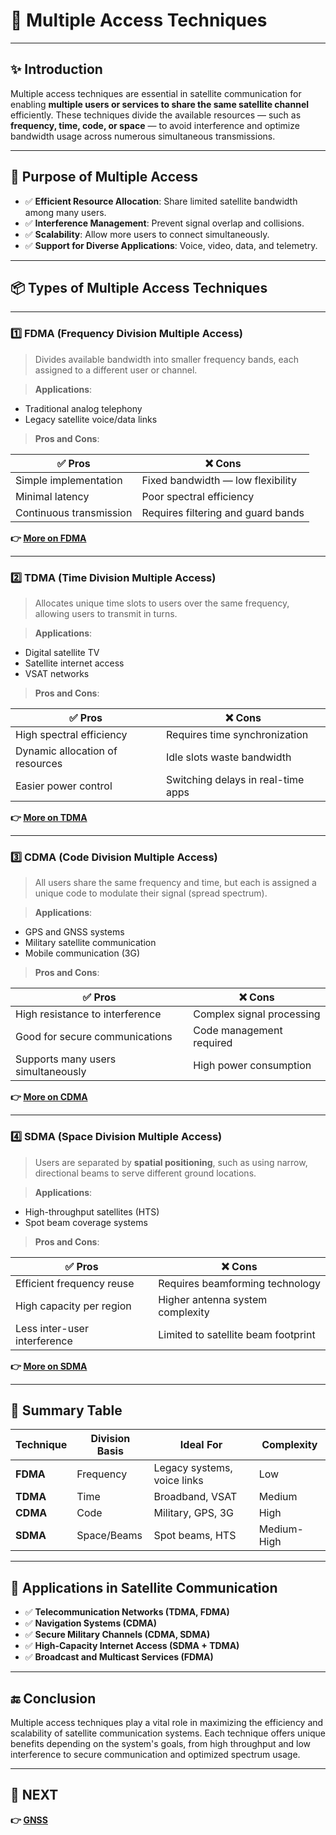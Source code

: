 # 📡 Multiple Access Techniques

---

## ✨ Introduction

Multiple access techniques are essential in satellite communication for enabling **multiple users or services to share the same satellite channel** efficiently. These techniques divide the available resources — such as **frequency, time, code, or space** — to avoid interference and optimize bandwidth usage across numerous simultaneous transmissions.

---

## 🔹 Purpose of Multiple Access

- ✅ **Efficient Resource Allocation**: Share limited satellite bandwidth among many users.
- ✅ **Interference Management**: Prevent signal overlap and collisions.
- ✅ **Scalability**: Allow more users to connect simultaneously.
- ✅ **Support for Diverse Applications**: Voice, video, data, and telemetry.

---

## 📦 Types of Multiple Access Techniques

---

### 1️⃣ **FDMA (Frequency Division Multiple Access)**

> Divides available bandwidth into smaller frequency bands, each assigned to a different user or channel.

> **Applications**:  
- Traditional analog telephony  
- Legacy satellite voice/data links

> **Pros and Cons**:

| ✅ Pros                            | ❌ Cons                            |
|-----------------------------------|------------------------------------|
| Simple implementation             | Fixed bandwidth — low flexibility |
| Minimal latency                   | Poor spectral efficiency          |
| Continuous transmission           | Requires filtering and guard bands|

**👉 [More on FDMA](https://en.wikipedia.org/wiki/Frequency-division_multiple_access)**

---

### 2️⃣ **TDMA (Time Division Multiple Access)**

> Allocates unique time slots to users over the same frequency, allowing users to transmit in turns.

> **Applications**:  
- Digital satellite TV  
- Satellite internet access  
- VSAT networks

> **Pros and Cons**:

| ✅ Pros                            | ❌ Cons                            |
|-----------------------------------|------------------------------------|
| High spectral efficiency          | Requires time synchronization     |
| Dynamic allocation of resources   | Idle slots waste bandwidth        |
| Easier power control              | Switching delays in real-time apps|

**👉 [More on TDMA](https://en.wikipedia.org/wiki/Time-division_multiple_access)**

---

### 3️⃣ **CDMA (Code Division Multiple Access)**

> All users share the same frequency and time, but each is assigned a unique code to modulate their signal (spread spectrum).

> **Applications**:  
- GPS and GNSS systems  
- Military satellite communication  
- Mobile communication (3G)

> **Pros and Cons**:

| ✅ Pros                            | ❌ Cons                            |
|-----------------------------------|------------------------------------|
| High resistance to interference   | Complex signal processing          |
| Good for secure communications   | Code management required           |
| Supports many users simultaneously| High power consumption             |

**👉 [More on CDMA](https://en.wikipedia.org/wiki/Code-division_multiple_access)**

---

### 4️⃣ **SDMA (Space Division Multiple Access)**

> Users are separated by **spatial positioning**, such as using narrow, directional beams to serve different ground locations.

> **Applications**:  
- High-throughput satellites (HTS)  
- Spot beam coverage systems

> **Pros and Cons**:

| ✅ Pros                            | ❌ Cons                            |
|-----------------------------------|------------------------------------|
| Efficient frequency reuse         | Requires beamforming technology    |
| High capacity per region          | Higher antenna system complexity   |
| Less inter-user interference      | Limited to satellite beam footprint|

**👉 [More on SDMA](https://en.wikipedia.org/wiki/Space-division_multiple_access)**

---

## 🧠 Summary Table

| Technique | Division Basis | Ideal For                     | Complexity |
|-----------|----------------|-------------------------------|------------|
| **FDMA**  | Frequency       | Legacy systems, voice links   | Low        |
| **TDMA**  | Time            | Broadband, VSAT               | Medium     |
| **CDMA**  | Code            | Military, GPS, 3G             | High       |
| **SDMA**  | Space/Beams     | Spot beams, HTS               | Medium-High|

---

## 📌 Applications in Satellite Communication

- ✅ **Telecommunication Networks (TDMA, FDMA)**  
- ✅ **Navigation Systems (CDMA)**  
- ✅ **Secure Military Channels (CDMA, SDMA)**  
- ✅ **High-Capacity Internet Access (SDMA + TDMA)**  
- ✅ **Broadcast and Multicast Services (FDMA)**

---

## 🔚 Conclusion

Multiple access techniques play a vital role in maximizing the efficiency and scalability of satellite communication systems. Each technique offers unique benefits depending on the system's goals, from high throughput and low interference to secure communication and optimized spectrum usage.

---

## 🔹 NEXT  
**👉 [GNSS](../GNSS)**
